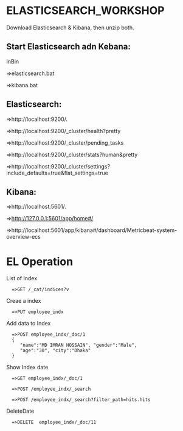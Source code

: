 # ELASTICSEARCH_WORKSHOP


 Download Elasticsearch & Kibana, then unzip both.



Start Elasticsearch adn Kebana:
-----------------------------------

InBin 

  =>elasticsearch.bat

  =>kibana.bat
  
  


Elasticsearch:
------------------------

  =>http://localhost:9200/.
  
  =>http://localhost:9200/_cluster/health?pretty
  
  =>http://localhost:9200/_cluster/pending_tasks
  
  =>http://localhost:9200/_cluster/stats?human&pretty
    
  =>http://localhost:9200/_cluster/settings?include_defaults=true&flat_settings=true
  
  
  
  
  
Kibana: 
----------------------------------------

  =>http://localhost:5601/.

  =>http://127.0.0.1:5601/app/home#/

  =>http://localhost:5601/app/kibana#/dashboard/Metricbeat-system-overview-ecs
  
  
  
  
EL Operation
============================


List of Index

      =>GET /_cat/indices?v
     
     
Creae a index

      =>PUT employee_indx


Add data to Index

      =>POST employee_indx/_doc/1
      {
         "name":"MD IMRAN HOSSAIN", "gender":"Male",
         "age":"30", "city":"Dhaka"
      }
      
      
Show Index date

      =>GET employee_indx/_doc/1

      =>POST /employee_indx/_search

      =>POST /employee_indx/_search?filter_path=hits.hits
      
      
  DeleteDate    
  
      =>DELETE  employee_indx/_doc/11


